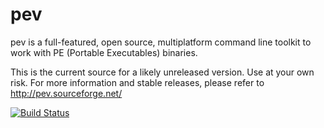 pev
===

pev is a full-featured, open source, multiplatform command line toolkit to work with PE (Portable Executables) binaries.

This is the current source for a likely unreleased version. Use at your own risk. For more information and stable releases, please refer to http://pev.sourceforge.net/

[![Build Status](https://travis-ci.org/merces/pev.png)](https://travis-ci.org/merces/pev)